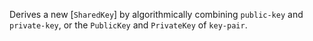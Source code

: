Derives a new [`SharedKey`] by algorithmically combining `public-key` and `private-key`, or the `PublicKey` and `PrivateKey` of `key-pair`.
